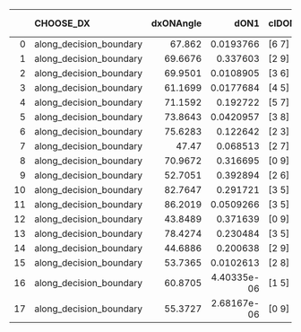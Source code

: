 |    | CHOOSE_DX               |   dxONAngle |        dON1 | cIDON1   |   dON_patch_1 |   nTON |         dON |   dxOFFAngle |       dOFF1 | cIDOFF1   |   dOFF_patch_1 |   nTOFF |        dOFF | SUCCESS   |   nExp |   dual_point_id |   subpoint_time_seconds |   total_execution_time |       logp |         dOFF/dON | Vote dOFF>dON   |
|---:|:------------------------|------------:|------------:|:---------|--------------:|-------:|------------:|-------------:|------------:|:----------|---------------:|--------:|------------:|:----------|-------:|----------------:|------------------------:|-----------------------:|-----------:|-----------------:|:----------------|
|  0 | along_decision_boundary |     67.862  | 0.0193766   | [6 7]    |   0.0193766   |      1 | 0.0193766   |      70.9826 | 0.00278486  | [6 7]     |    0.00278486  |       1 | 0.00278486  | False     |      1 |               3 |                0.564703 |                7.33177 |  0         |      0.143723    | False           |
|  1 | along_decision_boundary |     69.6676 | 0.337603    | [2 9]    |   0.337603    |      1 | 0.337603    |      54.4245 | 0.626736    | [2 9]     |    0.626736    |       1 | 0.626736    | True      |      2 |              14 |                2.21557  |               22.7628  | -0.5       |      1.85643     | True            |
|  2 | along_decision_boundary |     69.9501 | 0.0108905   | [3 6]    |   0.0108905   |      1 | 0.0108905   |      88.8122 | 0.186339    | [3 6]     |    0.186339    |       1 | 0.186339    | True      |      3 |              44 |                1.47431  |               66.5937  | -0         |     17.1102      | True            |
|  3 | along_decision_boundary |     61.1699 | 0.0177684   | [4 5]    |   0.0177684   |      1 | 0.0177684   |      60.8512 | 0.0423501   | [4 5]     |    0.0423501   |       1 | 0.0423501   | True      |      4 |              54 |                1.08783  |               80.472   | -0.166667  |      2.38345     | True            |
|  4 | along_decision_boundary |     71.1592 | 0.192722    | [5 7]    |   0.192722    |      1 | 0.192722    |      63.5063 | 0.139881    | [5 7]     |    0.139881    |       1 | 0.139881    | False     |      5 |              87 |                1.00027  |              119.501   | -0.5       |      0.72582     | False           |
|  5 | along_decision_boundary |     73.8643 | 0.0420957   | [3 8]    |   0.0420957   |      1 | 0.0420957   |      88.3292 | 0.0481326   | [3 8]     |    0.0481326   |       1 | 0.0481326   | True      |      6 |             113 |                0.837978 |              146.473   | -0.1       |      1.14341     | True            |
|  6 | along_decision_boundary |     75.6283 | 0.122642    | [2 3]    |   0.122642    |      1 | 0.122642    |      68.8606 | 0.0939521   | [2 3]     |    0.0939521   |       1 | 0.0939521   | False     |      7 |             121 |                1.42132  |              152.397   | -0.333333  |      0.766068    | False           |
|  7 | along_decision_boundary |     47.47   | 0.068513    | [2 7]    |   0.068513    |      1 | 0.068513    |      72.2468 | 0.746052    | [2 7]     |    0.746052    |       1 | 0.746052    | True      |      8 |             125 |                2.60749  |              160.968   | -0.0714286 |     10.8892      | True            |
|  8 | along_decision_boundary |     70.9672 | 0.316695    | [0 9]    |   0.316695    |      1 | 0.316695    |      67.0983 | 0.395205    | [0 9]     |    0.395205    |       1 | 0.395205    | True      |      9 |             186 |                5.56835  |              283.397   | -0.25      |      1.2479      | True            |
|  9 | along_decision_boundary |     52.7051 | 0.392894    | [2 6]    |   0.392894    |      1 | 0.392894    |      72.1419 | 0.630849    | [2 6]     |    0.630849    |       1 | 0.630849    | True      |     10 |             247 |                3.75092  |              362.333   | -0.5       |      1.60565     | True            |
| 10 | along_decision_boundary |     82.7647 | 0.291721    | [3 5]    |   0.291721    |      1 | 0.291721    |      70.36   | 0.647577    | [3 5]     |    0.647577    |       1 | 0.647577    | True      |     11 |             290 |                4.03879  |              430.854   | -0.8       |      2.21985     | True            |
| 11 | along_decision_boundary |     86.2019 | 0.0509266   | [3 5]    |   0.0509266   |      1 | 0.0509266   |      72.662  | 0.0690983   | [3 5]     |    0.0690983   |       1 | 0.0690983   | True      |     12 |             296 |                1.42791  |              447.008   | -1.13636   |      1.35682     | True            |
| 12 | along_decision_boundary |     43.8489 | 0.371639    | [0 9]    |   0.371639    |      1 | 0.371639    |      56.66   | 0.000107076 | [0 9]     |    0.000107076 |       1 | 0.000107076 | False     |     13 |             307 |                1.23245  |              472.675   | -1.5       |      0.000288119 | False           |
| 13 | along_decision_boundary |     78.4274 | 0.230484    | [3 5]    |   0.230484    |      1 | 0.230484    |      64.9095 | 0.0562555   | [3 5]     |    0.0562555   |       1 | 0.0562555   | False     |     14 |             308 |                2.59609  |              475.275   | -0.961538  |      0.244075    | False           |
| 14 | along_decision_boundary |     44.6886 | 0.200638    | [2 9]    |   0.200638    |      1 | 0.200638    |      66.5792 | 0.267405    | [2 9]     |    0.267405    |       1 | 0.267405    | True      |     15 |             320 |                2.58755  |              489.59    | -0.571429  |      1.33278     | True            |
| 15 | along_decision_boundary |     53.7365 | 0.0102613   | [2 8]    |   0.0102613   |      1 | 0.0102613   |      79.8021 | 0.0824534   | [2 8]     |    0.0824534   |       1 | 0.0824534   | True      |     16 |             324 |                0.551872 |              491.155   | -0.833333  |      8.03535     | True            |
| 16 | along_decision_boundary |     60.8705 | 4.40335e-06 | [1 5]    |   4.40335e-06 |      1 | 4.40335e-06 |      67.161  | 0.283653    | [0 5]     |    0.283653    |       1 | 0.283653    | True      |     17 |             328 |                2.13038  |              498.523   | -1.125     |  64417.7         | True            |
| 17 | along_decision_boundary |     55.3727 | 2.68167e-06 | [0 9]    |   2.68167e-06 |      1 | 2.68167e-06 |      68.9194 | 0.42331     | [0 9]     |    0.42331     |       1 | 0.42331     | True      |     18 |             334 |                1.34882  |              508.442   | -1.44118   | 157853           | True            |